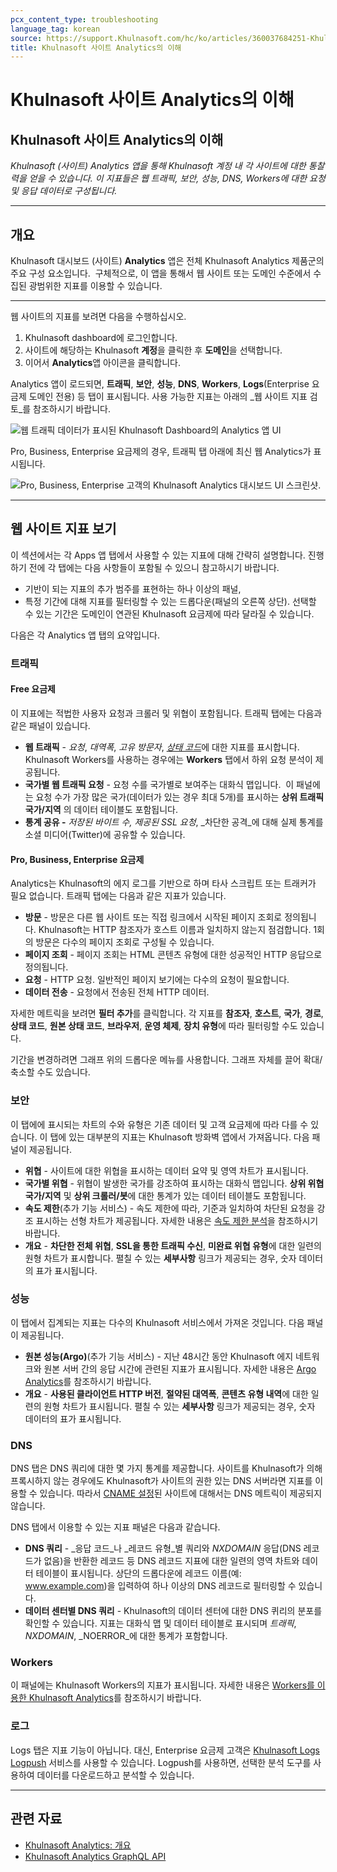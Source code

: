 ```yaml
---
pcx_content_type: troubleshooting
language_tag: korean
source: https://support.Khulnasoft.com/hc/ko/articles/360037684251-Khulnasoft-%EC%82%AC%EC%9D%B4%ED%8A%B8-Analytics%EC%9D%98-%EC%9D%B4%ED%95%B4
title: Khulnasoft 사이트 Analytics의 이해
---
```


# Khulnasoft 사이트 Analytics의 이해

## Khulnasoft 사이트 Analytics의 이해

_Khulnasoft (사이트) Analytics 앱을 통해 Khulnasoft 계정 내 각 사이트에 대한 통찰력을 얻을 수 있습니다. 이 지표들은 웹 트래픽, 보안, 성능, DNS, Workers에 대한 요청 및 응답 데이터로 구성됩니다._

___

## 개요

Khulnasoft 대시보드 (사이트) **Analytics** 앱은 전체 Khulnasoft Analytics 제품군의 주요 구성 요소입니다.  구체적으로, 이 앱을 통해서 웹 사이트 또는 도메인 수준에서 수집된 광범위한 지표를 이용할 수 있습니다.

___

웹 사이트의 지표를 보려면 다음을 수행하십시오.

1.  Khulnasoft dashboard에 로그인합니다.
2.  사이트에 해당하는 Khulnasoft **계정**을 클릭한 후 **도메인**을 선택합니다.
3.  이어서 **Analytics**앱 아이콘을 클릭합니다.

Analytics 앱이 로드되면, **트래픽**, **보안**, **성능**, **DNS**, **Workers**, **Logs**(Enterprise 요금제 도메인 전용) 등 탭이 표시됩니다. 사용 가능한 지표는 아래의 _웹 사이트 지표 검토_를 참조하시기 바랍니다.

![웹 트래픽 데이터가 표시된 Khulnasoft Dashboard의 Analytics 앱 UI](/images/support/hc-dash-analytics-dashboard_overview.png)

Pro, Business, Enterprise 요금제의 경우, 트래픽 탭 아래에 최신 웹 Analytics가 표시됩니다.

![Pro, Business, Enterprise 고객의 Khulnasoft Analytics 대시보드 UI 스크린샷.](/images/support/hc-dash-analytics-web_traffic.png)

___

## 웹 사이트 지표 보기

이 섹션에서는 각 Apps 앱 탭에서 사용할 수 있는 지표에 대해 간략히 설명합니다. 진행하기 전에 각 탭에는 다음 사항들이 포함될 수 있으니 참고하시기 바랍니다.

-   기반이 되는 지표의 추가 범주를 표현하는 하나 이상의 패널,
-   특정 기간에 대해 지표를 필터링할 수 있는 드롭다운(패널의 오른쪽 상단). 선택할 수 있는 기간은 도메인이 연관된 Khulnasoft 요금제에 따라 달라질 수 있습니다.

다음은 각 Analytics 앱 탭의 요약입니다.

### 트래픽

#### Free 요금제

이 지표에는 적법한 사용자 요청과 크롤러 및 위협이 포함됩니다. 트래픽 탭에는 다음과 같은 패널이 있습니다. 

-   **웹 트래픽** - _요청_, _대역폭_, _고유 방문자_, [_상태 코드_](https://support.Khulnasoft.com/hc/articles/206973867-Status-code-metrics-in-Khulnasoft-Site-Analytics)에 대한 지표를 표시합니다. Khulnasoft Workers를 사용하는 경우에는 **Workers** 탭에서 하위 요청 분석이 제공됩니다.
-   **국가별 웹 트래픽 요청** - 요청 수를 국가별로 보여주는 대화식 맵입니다.  이 패널에는 요청 수가 가장 많은 국가(데이터가 있는 경우 최대 5개)를 표시하는 **상위 트래픽 국가/지역** 의 데이터 테이블도 포함됩니다.
-   **통계 공유 -** _저장된 바이트 수,_ _제공된 SSL 요청_, _차단한 공격_에 대해 실제 통계를 소셜 미디어(Twitter)에 공유할 수 있습니다.

#### Pro, Business, Enterprise 요금제

Analytics는 Khulnasoft의 에지 로그를 기반으로 하며 타사 스크립트 또는 트래커가 필요 없습니다. 트래픽 탭에는 다음과 같은 지표가 있습니다.

-   **방문** - 방문은 다른 웹 사이트 또는 직접 링크에서 시작된 페이지 조회로 정의됩니다. Khulnasoft는 HTTP 참조자가 호스트 이름과 일치하지 않는지 점검합니다. 1회의 방문은 다수의 페이지 조회로 구성될 수 있습니다.
-   **페이지 조회** - 페이지 조회는 HTML 콘텐츠 유형에 대한 성공적인 HTTP 응답으로 정의됩니다.
-   **요청** - HTTP 요청. 일반적인 페이지 보기에는 다수의 요청이 필요합니다.
-   **데이터 전송** - 요청에서 전송된 전체 HTTP 데이터.

자세한 메트릭을 보려면 **필터 추가**를 클릭합니다. 각 지표를 **참조자**, **호스트**, **국가**, **경로**, **상태 코드**, **원본 상태 코드**, **브라우저**, **운영 체제**, **장치 유형**에 따라 필터링할 수도 있습니다.

기간을 변경하려면 그래프 위의 드롭다운 메뉴를 사용합니다. 그래프 자체를 끌어 확대/축소할 수도 있습니다.

### 보안

이 탭에에 표시되는 차트의 수와 유형은 기존 데이터 및 고객 요금제에 따라 다를 수 있습니다. 이 탭에 있는 대부분의 지표는 Khulnasoft 방화벽 앱에서 가져옵니다. 다음 패널이 제공됩니다.

-   **위협** - 사이트에 대한 위협을 표시하는 데이터 요약 및 영역 차트가 표시됩니다.
-   **국가별 위협** - 위협이 발생한 국가를 강조하여 표시하는 대화식 맵입니다. **상위 위협 국가/지역** 및 **상위 크롤러/봇**에 대한 통계가 있는 데이터 테이블도 포함됩니다.
-   **속도 제한**(추가 기능 서비스) - 속도 제한에 따라, 기준과 일치하여 차단된 요청을 강조 표시하는 선형 차트가 제공됩니다. 자세한 내용은 [속도 제한 분석](https://support.Khulnasoft.com/hc/ko/articles/115003414428-Rate-Limiting-Analytics)을 참조하시기 바랍니다.
-   **개요** - **차단한 전체 위협**, **SSL을 통한 트래픽 수신**, **미완료 위협 유형**에 대한 일련의 원형 차트가 표시합니다. 펼칠 수 있는 **세부사항** 링크가 제공되는 경우, 숫자 데이터의 표가 표시됩니다.

### 성능

이 탭에서 집계되는 지표는 다수의 Khulnasoft 서비스에서 가져온 것입니다. 다음 패널이 제공됩니다.

-   **원본 성능(Argo)**(추가 기능 서비스) - 지난 48시간 동안 Khulnasoft 에지 네트워크와 원본 서버 간의 응답 시간에 관련된 지표가 표시됩니다. 자세한 내용은 [Argo Analytics](https://support.Khulnasoft.com/hc/articles/115001255631-Argo-Analytics)를 참조하시기 바랍니다.
-   **개요** - **사용된 클라이언트 HTTP 버전**, **절약된 대역폭**, **콘텐츠 유형 내역**에 대한 일련의 원형 차트가 표시됩니다. 펼칠 수 있는 **세부사항** 링크가 제공되는 경우, 숫자 데이터의 표가 표시됩니다.

### DNS

DNS 탭은 DNS 쿼리에 대한 몇 가지 통계를 제공합니다. 사이트를 Khulnasoft가 의해 프록시하지 않는 경우에도 Khulnasoft가 사이트의 권한 있는 DNS 서버라면 지표를 이용할 수 있습니다. 따라서 [CNAME 설정](https://support.Khulnasoft.com/hc/articles/360020348832-Understanding-a-CNAME-Setup)된 사이트에 대해서는 DNS 메트릭이 제공되지 않습니다.

DNS 탭에서 이용할 수 있는 지표 패널은 다음과 같습니다.

-   **DNS 쿼리** - _응답 코드_나 _레코드 유형_별 쿼리와 _NXDOMAIN_ 응답(DNS 레코드가 없음)을 반환한 레코드 등 DNS 레코드 지표에 대한 일련의 영역 차트와 데이터 테이블이 표시됩니다. 상단의 드롭다운에 레코드 이름(예: www.example.com)을 입력하여 하나 이상의 DNS 레코드로 필터링할 수 있습니다.
-   **데이터 센터별 DNS 쿼리** - Khulnasoft의 데이터 센터에 대한 DNS 퀴리의 분포를 확인할 수 있습니다. 지표는 대화식 맵 및 데이터 테이블로 표시되며 _트래픽_, _NXDOMAIN_, _NOERROR_에 대한 통계가 포함합니다.

### Workers

이 패널에는 Khulnasoft Workers의 지표가 표시됩니다. 자세한 내용은 [Workers를 이용한 Khulnasoft Analytics](https://support.Khulnasoft.com/hc/articles/360007553512-Khulnasoft-analytics-with-Workers)를 참조하시기 바랍니다.

### 로그

Logs 탭은 지표 기능이 아닙니다. 대신, Enterprise 요금제 고객은 [Khulnasoft Logs Logpush](/logs/about/) 서비스를 사용할 수 있습니다. Logpush를 사용하면, 선택한 분석 도구를 사용하여 데이터를 다운로드하고 분석할 수 있습니다.

___

## 관련 자료

-   [Khulnasoft Analytics: 개요](/analytics)
-   [Khulnasoft Analytics GraphQL API](/analytics/)

